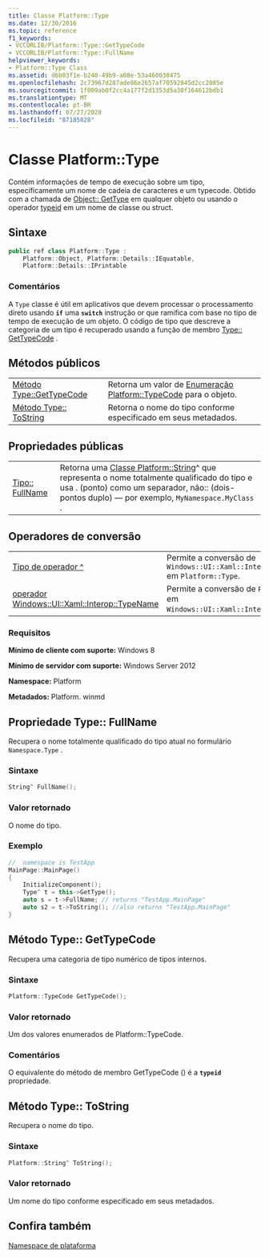 ```yaml
---
title: Classe Platform::Type
ms.date: 12/30/2016
ms.topic: reference
f1_keywords:
- VCCORLIB/Platform::Type::GetTypeCode
- VCCORLIB/Platform::Type::FullName
helpviewer_keywords:
- Platform::Type Class
ms.assetid: d6b03f1e-b240-49b9-a08e-53a460030475
ms.openlocfilehash: 2c73967d287ade86e2657af70592845d2cc2085e
ms.sourcegitcommit: 1f009ab0f2cc4a177f2d1353d5a38f164612bdb1
ms.translationtype: MT
ms.contentlocale: pt-BR
ms.lasthandoff: 07/27/2020
ms.locfileid: "87185028"
---
```

# <a name="platformtype-class"></a>Classe Platform::Type

Contém informações de tempo de execução sobre um tipo, especificamente um nome de cadeia de caracteres e um typecode. Obtido com a chamada de [Object:: GetType](../cppcx/platform-object-class.md#gettype) em qualquer objeto ou usando o operador [typeid](../extensions/typeid-cpp-component-extensions.md) em um nome de classe ou struct.

## <a name="syntax"></a>Sintaxe

```cpp
public ref class Platform::Type :
    Platform::Object, Platform::Details::IEquatable,
    Platform::Details::IPrintable
```

### <a name="remarks"></a>Comentários

A `Type` classe é útil em aplicativos que devem processar o processamento direto usando **`if`** uma **`switch`** instrução or que ramifica com base no tipo de tempo de execução de um objeto. O código de tipo que descreve a categoria de um tipo é recuperado usando a função de membro [Type:: GetTypeCode](#gettypecode) .

## <a name="public-methods"></a>Métodos públicos

|||
|-|-|
|[Método Type::GetTypeCode](#gettypecode)|Retorna um valor de [Enumeração Platform::TypeCode](../cppcx/platform-typecode-enumeration.md) para o objeto.|
|[Método Type:: ToString](#tostring)|Retorna o nome do tipo conforme especificado em seus metadados.|

## <a name="public-properties"></a>Propriedades públicas

|||
|-|-|
|[Tipo:: FullName](#fullname)|Retorna uma [Classe Platform::String](../cppcx/platform-string-class.md)^ que representa o nome totalmente qualificado do tipo e usa . (ponto) como um separador, não:: (dois-pontos duplo) — por exemplo, `MyNamespace.MyClass` .|

## <a name="conversion-operators"></a>Operadores de conversão

|||
|-|-|
|[Tipo de operador ^](../cppcx/operator-type-hat.md)|Permite a conversão de `Windows::UI::Xaml::Interop::TypeName` em `Platform::Type`.|
|[operador Windows::UI::Xaml::Interop::TypeName](../cppcx/operator-windows-ui-xaml-interop-typename.md)|Permite a conversão de `Platform::Type` em `Windows::UI::Xaml::Interop::TypeName`.|

### <a name="requirements"></a>Requisitos

**Mínimo de cliente com suporte:** Windows 8

**Mínimo de servidor com suporte:** Windows Server 2012

**Namespace:** Platform

**Metadados:** Platform. winmd

## <a name="typefullname-property"></a><a name="fullname"></a>Propriedade Type:: FullName

Recupera o nome totalmente qualificado do tipo atual no formulário `Namespace.Type` .

### <a name="syntax"></a>Sintaxe

```cpp
String^ FullName();
```

### <a name="return-value"></a>Valor retornado

O nome do tipo.

### <a name="example"></a>Exemplo

```cpp
//  namespace is TestApp
MainPage::MainPage()
{
    InitializeComponent();
    Type^ t = this->GetType();
    auto s = t->FullName; // returns "TestApp.MainPage"
    auto s2 = t->ToString(); //also returns "TestApp.MainPage"
}
```

## <a name="typegettypecode-method"></a><a name="gettypecode"></a>Método Type:: GetTypeCode

Recupera uma categoria de tipo numérico de tipos internos.

### <a name="syntax"></a>Sintaxe

```cpp
Platform::TypeCode GetTypeCode();
```

### <a name="return-value"></a>Valor retornado

Um dos valores enumerados de Platform::TypeCode.

### <a name="remarks"></a>Comentários

O equivalente do método de membro GetTypeCode () é a **`typeid`** propriedade.

## <a name="typetostring-method"></a><a name="tostring"></a>Método Type:: ToString

Recupera o nome do tipo.

### <a name="syntax"></a>Sintaxe

```cpp
Platform::String^ ToString();
```

### <a name="return-value"></a>Valor retornado

Um nome do tipo conforme especificado em seus metadados.

## <a name="see-also"></a>Confira também

[Namespace de plataforma](../cppcx/platform-namespace-c-cx.md)
